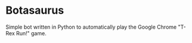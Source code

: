 # Botasaurus
Simple bot written in Python to automatically play the Google Chrome "T-Rex Run!" game.
